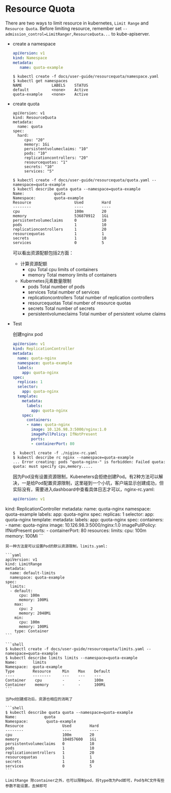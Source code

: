# Resource Quota

There are two ways to limit resource in kubernetes, `Limit Range` and `Resource Quota`. Before limiting resource, remember set `--admission_control=LimitRanger,ResourceQuota...` to kube-apiserver.

* create a namespace

	```yaml
	apiVersion: v1
	kind: Namespace
	metadata:
	   name: quota-example
	```
	
	```shell
	$ kubectl create -f docs/user-guide/resourcequota/namespace.yaml
	$ kubectl get namespaces
	NAME             LABELS    STATUS
	default          <none>    Active
	quota-example    <none>    Active
	```
	
* create quota
	
	```shell
	apiVersion: v1
	kind: ResourceQuota
	metadata:
	  name: quota
	spec:
	  hard:
	     cpu: "20"
	     memory: 1Gi
	     persistentvolumeclaims: "10"
	     pods: "10"
	     replicationcontrollers: "20"
	     resourcequotas: "1"
	     secrets: "10"
	     services: "5"
	```

	```shell
	$ kubectl create -f docs/user-guide/resourcequota/quota.yaml --namespace=quota-example
	$ kubectl describe quota quota --namespace=quota-example
	Name:             quota
	Namespace:        quota-example
	Resource                   Used        Hard
	--------                   ----        ----
	cpu                        100m        20
	memory                     536870912   1Gi
	persistentvolumeclaims     0           10
	pods                       1           10
	replicationcontrollers     1           20
	resourcequotas             1           1
	secrets                    1           10
	services                   0           5
	```

	可以看出资源配额包括2方面：
	
	* 计算资源配额
		* cpu Total cpu limits of containers
		* memory Total memory limits of containers
	* Kubernetes元素数量限制
		* pods Total number of pods
		* services Total number of services
		* replicationcontrollers Total number of replication controllers
		* resourcequotas Total number of resource quotas
		* secrets Total number of secrets
		* persistentvolumeclaims Total number of persistent volume claims

* Test

	创建nginx pod
	
	```yaml
	apiVersion: v1
	kind: ReplicationController
	metadata:
	  name: quota-nginx
	  namespace: quota-example
	  labels:
	    app: quota-nginx
	spec:
	  replicas: 1
	  selector:
	    app: quota-nginx
	  template:
	    metadata:
	      labels:
	        app: quota-nginx
	    spec:
	      containers:
	      - name: quota-nginx
	        image: 10.126.98.3:5000/nginx:1.0
	        imagePullPolicy: IfNotPresent
	        ports:
	        - containerPort: 80
	```

	```shell
	$  kubectl create -f ./niginx-rc.yaml
	$ kubectl describe rc nginx --namespace=quota-example
	... Error creating: pods "quota-nginx-" is forbidden: Failed quota: quota: must specify cpu,memory.....
	```
	
	因为Pod没有设置资源限制，Kubeneters会拒绝创建Pod。有2种方法可以解决，一是给Pod配置资源限制，这里碰到一个小坑，客户端显示创建成功，但实际没有，需要进入dashboard中查看具体日志才可以，nginx-rc.yaml:

	```yaml
	apiVersion: v1
kind: ReplicationController
metadata:
  name: quota-nginx
  namespace: quota-example
  labels:
    app: quota-nginx
spec:
  replicas: 1
  selector:
    app: quota-nginx
  template:
    metadata:
      labels:
        app: quota-nginx
    spec:
      containers:
      - name: quota-nginx
        image: 10.126.98.3:5000/nginx:1.0
        imagePullPolicy: IfNotPresent
        ports:
        - containerPort: 80
		   resources:
		     limits:
		       cpu: 100m
		       memory: 100Mi
	```

	另一种方法是可以设置Pod的默认资源限制，limits.yaml:

	```yaml
	apiVersion: v1
	kind: LimitRange
	metadata:
	  name: default-limits
	  namespace: quota-example
	spec:
	  limits:
	  - default:
	      cpu: 100m
	      memory: 100Mi
	    max:
	      cpu: 2
	      memory: 2048Mi
	    min:
	      cpu: 100m
	      memory: 100Mi
	    type: Container
	```

	```shell
	$ kubectl create -f docs/user-guide/resourcequota/limits.yaml --namespace=quota-example
	$ kubectl describe limits limits --namespace=quota-example
	Name:       limits
	Namespace:  quota-example
	Type        Resource     Min    Max    Default
	----        --------     ---    ---    ---
	Container    cpu         -      -      100m
	Container    memory      -      -      100Mi
	```
	
	当Pod创建成功后，资源也相应的消耗了
	
	```shell
	$ kubectl describe quota quota --namespace=quota-example
	Name:            quota
	Namespace:        quota-example
	Resource                 Used        Hard
	--------                 ----        ----
	cpu                      100m        20
	memory                   104857600   1Gi
	persistentvolumeclaims   0           10
	pods                     1           10
	replicationcontrollers   1           20
	resourcequotas           1           1
	secrets                  1           10
	services                 0           5
	```

	LimitRange 除container之外，也可以限制pod，将type改为Pod即可，Pod与RC文件有些参数不能设置，去掉即可

